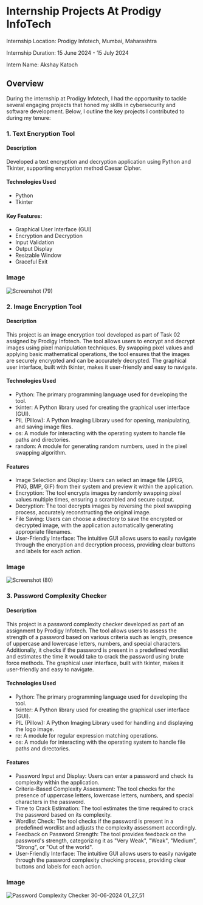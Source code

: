 # Internship Projects At Prodigy InfoTech

Internship Location: Prodigy Infotech, Mumbai, Maharashtra

Internship Duration: 15 June 2024 - 15 July 2024

Intern Name: Akshay Katoch


## Overview
During the internship at Prodigy Infotech, I had the opportunity to tackle several engaging projects that honed my skills in cybersecurity and software development. Below, I outline the key projects I contributed to during my tenure:

### 1. Text Encryption Tool

#### Description
Developed a text encryption and decryption application using Python and Tkinter, supporting encryption method Caesar Cipher.

#### Technologies Used
- Python
- Tkinter

#### Key Features:
- Graphical User Interface (GUI)
- Encryption and Decryption
- Input Validation
- Output Display
- Resizable Window
- Graceful Exit

### Image

![Screenshot (79)](https://github.com/Akshay15-png/PRODIGY_INTERNSHIP/assets/93660973/dbe61111-b0e0-4c24-a8d5-ecb5d4c4d7d1)

### 2. Image Encryption Tool

#### Description
This project is an image encryption tool developed as part of Task 02 assigned by Prodigy Infotech. The tool allows users to encrypt and decrypt images using pixel manipulation techniques. By swapping pixel values and applying basic mathematical operations, the tool ensures that the images are securely encrypted and can be accurately decrypted. The graphical user interface, built with tkinter, makes it user-friendly and easy to navigate.

#### Technologies Used
- Python: The primary programming language used for developing the tool.
- tkinter: A Python library used for creating the graphical user interface (GUI).
- PIL (Pillow): A Python Imaging Library used for opening, manipulating, and saving image files.
- os: A module for interacting with the operating system to handle file paths and directories.
- random: A module for generating random numbers, used in the pixel swapping algorithm.

#### Features
- Image Selection and Display: Users can select an image file (JPEG, PNG, BMP, GIF) from their system and preview it within the application.
- Encryption: The tool encrypts images by randomly swapping pixel values multiple times, ensuring a scrambled and secure output.
- Decryption: The tool decrypts images by reversing the pixel swapping process, accurately reconstructing the original image.
- File Saving: Users can choose a directory to save the encrypted or decrypted image, with the application automatically generating appropriate filenames.
- User-Friendly Interface: The intuitive GUI allows users to easily navigate through the encryption and decryption process, providing clear buttons and labels for each action.

### Image

![Screenshot (80)](https://github.com/Akshay15-png/PRODIGY_INTERNSHIP/assets/93660973/d6d10042-5e43-4227-a4a0-d7ec44428210)

### 3. Password Complexity Checker

#### Description
This project is a password complexity checker developed as part of an assignment by Prodigy Infotech. The tool allows users to assess the strength of a password based on various criteria such as length, presence of uppercase and lowercase letters, numbers, and special characters. Additionally, it checks if the password is present in a predefined wordlist and estimates the time it would take to crack the password using brute force methods. The graphical user interface, built with tkinter, makes it user-friendly and easy to navigate.

#### Technologies Used
- Python: The primary programming language used for developing the tool.
- tkinter: A Python library used for creating the graphical user interface (GUI).
- PIL (Pillow): A Python Imaging Library used for handling and displaying the logo image.
- re: A module for regular expression matching operations.
- os: A module for interacting with the operating system to handle file paths and directories.

#### Features
- Password Input and Display: Users can enter a password and check its complexity within the application.
- Criteria-Based Complexity Assessment: The tool checks for the presence of uppercase letters, lowercase letters, numbers, and special characters in the password.
- Time to Crack Estimation: The tool estimates the time required to crack the password based on its complexity.
- Wordlist Check: The tool checks if the password is present in a predefined wordlist and adjusts the complexity assessment accordingly.
- Feedback on Password Strength: The tool provides feedback on the password's strength, categorizing it as "Very Weak", "Weak", "Medium", "Strong", or "Out of the world".
- User-Friendly Interface: The intuitive GUI allows users to easily navigate through the password complexity checking process, providing clear buttons and labels for each action.

### Image
![Password Complexity Checker 30-06-2024 01_27_51](https://github.com/Akshay15-png/PRODIGY_INTERNSHIP/assets/93660973/0a9a81a2-2636-47ab-848c-ec93e40f51d1)
